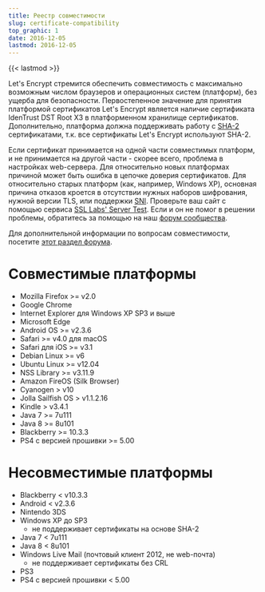 ```yaml
---
title: Реестр совместимости
slug: certificate-compatibility
top_graphic: 1
date: 2016-12-05
lastmod: 2016-12-05
---
```


{{< lastmod >}}

Let's Encrypt стремится обеспечить совместимость с максимально возможным числом браузеров и операционных систем (платформ), без ущерба для безопасности. Первостепенное значение для принятия платформой сертификатов Let's Encrypt является наличие сертификата IdenTrust DST Root X3 в платформенном хранилище сертификатов. Дополнительно, платформа должна поддерживать работу с [SHA-2](https://konklone.com/post/why-google-is-hurrying-the-web-to-kill-sha-1) сертификатами, т.к. все сертификаты Let's Encrypt используют SHA-2.

Если сертификат принимается на одной части совместимых платформ, и не принимается на другой части - скорее всего, проблема в настройках web-сервера. Для относительно новых платформах причиной может быть ошибка в цепочке доверия сертификатов. Для относительно старых платформ (как, например, Windows XP), основная причина отказов кроется в отсутствии нужных наборов шифрования, нужной версии TLS, или поддержки [SNI](https://en.wikipedia.org/wiki/Server_Name_Indication). Проверьте ваш сайт с помощью сервиса [SSL Labs' Server Test](https://www.ssllabs.com/ssltest/). Если и он не помог в решении проблемы, обратитесь за помощью на наш [форум сообщества](https://community.letsencrypt.org/).

Для дополнительной информации по вопросам совместимости, посетите [этот раздел форума](https://community.letsencrypt.org/t/which-browsers-and-operating-systems-support-lets-encrypt/).

# Совместимые платформы

* Mozilla Firefox >= v2.0
* Google Chrome
* Internet Explorer для Windows XP SP3 и выше
* Microsoft Edge
* Android OS >= v2.3.6
* Safari >= v4.0 для macOS
* Safari для iOS >= v3.1
* Debian Linux >= v6
* Ubuntu Linux >= v12.04
* NSS Library >= v3.11.9
* Amazon FireOS (Silk Browser)
* Cyanogen > v10
* Jolla Sailfish OS > v1.1.2.16
* Kindle > v3.4.1
* Java 7 >= 7u111
* Java 8 >= 8u101
* Blackberry >= 10.3.3
* PS4 с версией прошивки >= 5.00

# Несовместимые платформы

* Blackberry < v10.3.3
* Android < v2.3.6
* Nintendo 3DS
* Windows XP до SP3
  * не поддерживает сертификаты на основе SHA-2
* Java 7 < 7u111
* Java 8 < 8u101
* Windows Live Mail (почтовый клиент 2012, не web-почта)
  * не поддерживает сертификаты без CRL
* PS3 
* PS4 с версией прошивки < 5.00
